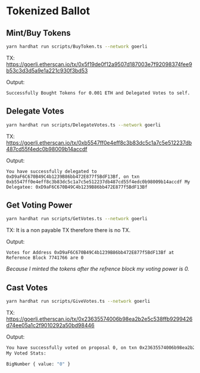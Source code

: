 # Tokenized Ballot

## Mint/Buy Tokens

```sh
yarn hardhat run scripts/BuyToken.ts --network goerli
```

TX: https://goerli.etherscan.io/tx/0x5f19de0f12a9507d187003e7f92098374fee9b53c3d3d5a9e1a221c930f3bd53

Output:

`Successfully Bought Tokens for 0.001 ETH and Delegated Votes to self.`

## Delegate Votes

```sh
yarn hardhat run scripts/DelegateVotes.ts --network goerli
```

TX: https://goerli.etherscan.io/tx/0xb5547ff0e4eff8c3b83dc5c1a7c5e512237db487cd55f4edc0b98009b14accdf

Output:

`You have successfully delegated to 0xD9aF6C670B49C4b1239B86bb472E877f5BdF13Bf, on txn 0xb5547ff0e4eff8c3b83dc5c1a7c5e512237db487cd55f4edc0b98009b14accdf My Delegatee: 0xD9aF6C670B49C4b1239B86bb472E877f5BdF13Bf `

## Get Voting Power

```sh
yarn hardhat run scripts/GetVotes.ts --network goerli
```

TX: It is a non payable TX therefore there is no TX.

Output:

`Votes for Address 0xD9aF6C670B49C4b1239B86bb472E877f5BdF13Bf at Reference Block 7741766 are 0`

_Because I minted the tokens after the refrence block my voting power is 0._

## Cast Votes

```sh
yarn hardhat run scripts/GiveVotes.ts --network goerli
```

TX: https://goerli.etherscan.io/tx/0x23635574006b98ea2b2e5c538ffb9299426d74ee05a1c2f9010292a50bd98446

Output:

```sh
You have successfully voted on proposal 0, on txn 0x23635574006b98ea2b2e5c538ffb9299426d74ee05a1c2f9010292a50bd98446
My Voted Stats:

BigNumber { value: "0" }
```
